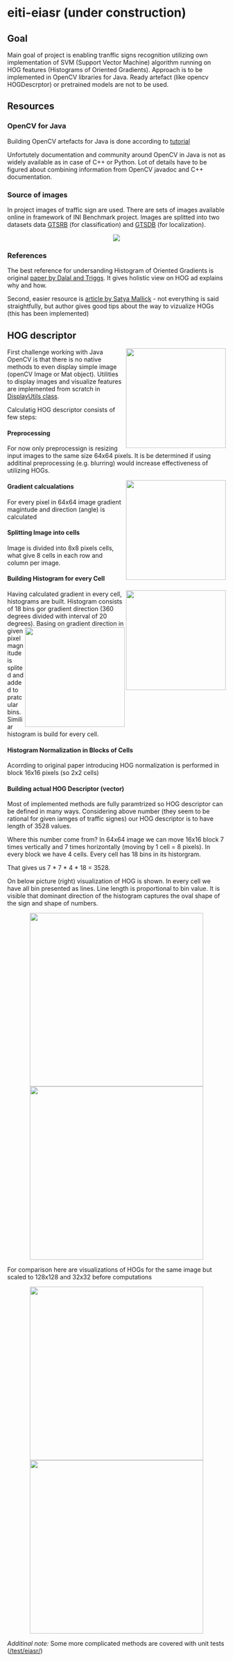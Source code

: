 # eiti-eiasr (under construction)

## Goal
Main goal of project is enabling tranffic signs recognition utilizing own implementation of SVM (Support Vector Machine) algorithm running on HOG features (Histograms of Oriented Gradients). Approach is to be implemented in OpenCV libraries for Java. Ready artefact (like opencv HOGDescrptor) or pretrained models are not to be used.

## Resources

### OpenCV for Java

Building OpenCV artefacts for Java is done according to [tutorial](http://opencv-java-tutorials.readthedocs.io/en/latest/01-installing-opencv-for-java.html#install-opencv-3-x-under-linux)

Unfortutely documentation and community around OpenCV in Java is not as widely available as in case of C++ or Python. Lot of details have to be figured about combining information from OpenCV javadoc and C++ documentation.

### Source of images
In project images of traffic sign are used. There are sets of images available online in framework of INI Benchmark
project. Images are splitted into two datasets data [GTSRB](http://benchmark.ini.rub.de/?section=gtsrb&subsection=news) (for classification) and [GTSDB](http://benchmark.ini.rub.de/?section=gtsdb&subsection=news) (for localization).
<p align="center"> <img  src="/doc/img/Selection_001.png"></p>

### References
The best reference for undersanding Histogram of Oriented Gradients is original [paper by Dalal and Triggs](https://lear.inrialpes.fr/people/triggs/pubs/Dalal-cvpr05.pdf). It gives holistic view on HOG ad explains why and how.

Second, easier resource is [article by Satya Mallick](https://www.learnopencv.com/histogram-of-oriented-gradients/) - not everything is said straightfully, but author gives good tips about the way to vizualize HOGs (this has been implemented)

## HOG descriptor

<img align="right" height=230 src="/doc/img/Selection_004.png">

First challenge working with Java OpenCV is that there is no native methods to even display simple image (openCV Image or Mat object). Utilities to display images and visualize features are implemented from scratch in [DisplayUtils class](/src/eiasr/DisplayUtils.java).

Calculatig HOG descriptor consists of few steps:

#### Preprocessing

For now only preprocessign is resizing input images to the same size 64x64 pixels. It is be determined if using additinal preprocessing (e.g. blurring) would increase effectiveness of utilizing HOGs.
 
<img align="right" height=230 src="/doc/img/Selection_002.png">

#### Gradient calcualations

For every pixel in 64x64 image gradient magintude and direction (angle) is calculated
  
#### Splitting Image into cells

Image is divided into 8x8 pixels cells, what give 8 cells in each row and column per image.

#### Building Histogram for every Cell

<img align="right" height=230 src="/doc/img/Selection_003.png">

Having calculated gradient in every cell, histograms are built. Histogram consists of 18 bins gor gradient direction (360 degrees divided with interval of 20 degrees). <img align="right" height=230 src="/doc/img/Selection_003.png"> Basing on gradient direction in given pixel magnitude is splited and added to pratcular bins. Similiar histogram is build for every cell.

#### Histogram Normalization in Blocks of Cells

Acorrding to original paper introducing HOG normalization is performed in block 16x16 pixels (so 2x2 cells)

#### Building actual HOG Descriptor (vector)

Most of implemented methods are fully paramtrized so HOG descriptor can be defined in many ways. Considering above number (they seem to be rational for given iamges of traffic signes) our HOG descriptor is to have length of 3528 values. 

Where this number come from? In 64x64 image we can move 16x16 block 7 times vertically and 7 times horizontally (moving by 1 cell = 8 pixels). In every block we have 4 cells. Every cell has 18 bins in its historgram. 

That gives us 7 * 7 * 4 * 18 = 3528.

On below picture (right) visualization of HOG is shown. In every cell we have all bin presented as lines. Line length is proportional to bin value. It is visible that dominant direction of the histogram captures the oval shape of the sign and shape of numbers.

<p align="center"><img height=400 src="/doc/img/Selection_005.png"><img height=400 src="/doc/img/Selection_006.png"></p>

For comparison here are visualizations of HOGs for the same image but scaled to 128x128 and 32x32 before computations
<p align="center"><img height=400 src="/doc/img/Selection_007.png"><img height=400 src="/doc/img/Selection_008.png"></p>

*Additinal note:* Some more complicated methods are covered with unit tests ([/test/eiasr/](/test/eiasr))
